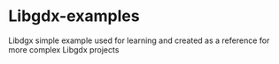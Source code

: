 # Libgdx-examples
Libdgx simple example used for learning and created as a reference for more complex Libgdx projects
